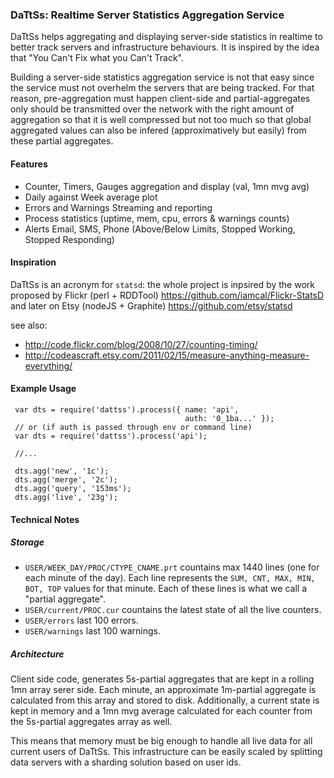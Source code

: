 ### DaTtSs: Realtime Server Statistics Aggregation Service

DaTtSs helps aggregating and displaying server-side statistics in realtime to better track
servers and infrastructure behaviours. It is inspired by the idea that 
"You Can't Fix what you Can't Track".

Building a server-side statistics aggregation service is not that easy since the service 
must not overhelm the servers that are being tracked. For that reason, pre-aggregation must 
happen client-side and partial-aggregates only should be transmitted over the network with the
right amount of aggregation so that it is well compressed but not too much so that global
aggregated values can also be infered (approximatively but easily) from these partial aggregates.

#### Features

- Counter, Timers, Gauges aggregation and display (val, 1mn mvg avg)
- Daily against Week average plot
- Errors and Warnings Streaming and reporting
- Process statistics (uptime, mem, cpu, errors & warnings counts)
- Alerts Email, SMS, Phone (Above/Below Limits, Stopped Working, Stopped Responding) 

#### Inspiration

DaTtSs is an acronym for `statsd`: the whole project is inpsired by the work proposed by 
Flickr (perl + RDDTool) https://github.com/iamcal/Flickr-StatsD and later on Etsy (nodeJS + Graphite) 
https://github.com/etsy/statsd 

see also: 
- http://code.flickr.com/blog/2008/10/27/counting-timing/
- http://codeascraft.etsy.com/2011/02/15/measure-anything-measure-everything/

#### Example Usage

```
 var dts = require('dattss').process({ name: 'api',
                                       auth: '0_1ba...' });
 // or (if auth is passed through env or command line)
 var dts = require('dattss').process('api');

 //...

 dts.agg('new', '1c');
 dts.agg('merge', '2c');
 dts.agg('query', '153ms');
 dts.agg('live', '23g');
```

#### Technical Notes

##### Storage

- `USER/WEEK_DAY/PROC/CTYPE_CNAME.prt` countains max 1440 lines (one for each minute of the day).
Each line represents the `SUM, CNT, MAX, MIN, BOT, TOP` values for that minute. Each
of these lines is what we call a "partial aggregate".
- `USER/current/PROC.cur` countains the latest state of all the live counters. 
- `USER/errors` last 100 errors.
- `USER/warnings` last 100 warnings.

##### Architecture

Client side code, generates 5s-partial aggregates that are kept in a rolling 1mn array serer side.
Each minute, an approximate 1m-partial aggregate is calculated from this array and stored to disk.
Additionally, a current state is kept in memory and a 1mn mvg average calculated for each counter
from the 5s-partial aggregates array as well.

This means that memory must be big enough to handle all live data for all current
users of DaTtSs. This infrastructure can be easily scaled by splitting data servers with a
sharding solution based on user ids. 


